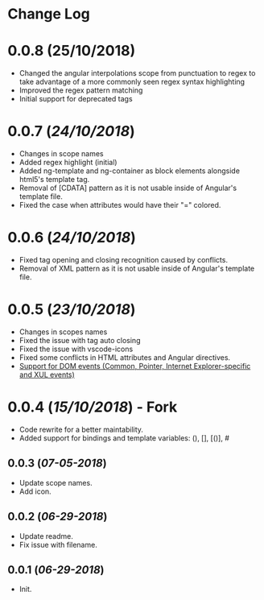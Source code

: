 # Change Log

# 0.0.8 (25/10/2018)

- Changed the angular interpolations scope from punctuation to regex to take advantage of a more commonly seen regex syntax highlighting
- Improved the regex pattern matching
- Initial support for deprecated tags

# 0.0.7 (_24/10/2018_)

- Changes in scope names
- Added regex highlight (initial)
- Added ng-template and ng-container as block elements alongside html5's template tag.
- Removal of \[CDATA\] pattern as it is not usable inside of Angular's template file.
- Fixed the case when attributes would have their "=" colored.

# 0.0.6 (_24/10/2018_)

- Fixed tag opening and closing recognition caused by conflicts.
- Removal of XML pattern as it is not usable inside of Angular's template file.

# 0.0.5 (_23/10/2018_)

- Changes in scopes names
- Fixed the issue with tag auto closing
- Fixed the issue with vscode-icons
- Fixed some conflicts in HTML attributes and Angular directives.
- [Support for DOM events (Common, Pointer, Internet Explorer-specific and XUL events)](https://en.wikipedia.org/wiki/DOM_events)

# 0.0.4 (_15/10/2018_) - Fork

- Code rewrite for a better maintability.
- Added support for bindings and template variables: (), [], \[()\], #

## 0.0.3 (_07-05-2018_)

- Update scope names.
- Add icon.

## 0.0.2 (_06-29-2018_)

- Update readme.
- Fix issue with filename.

## 0.0.1 (_06-29-2018_)

- Init.
